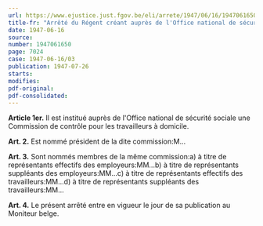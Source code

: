 ```yaml
---
url: https://www.ejustice.just.fgov.be/eli/arrete/1947/06/16/1947061650/justel
title-fr: "Arrêté du Régent créant auprès de l'Office national de sécurité sociale la Commission de contrôle pour les travailleurs à domicile et en nommant les président et membres."
date: 1947-06-16
source:
number: 1947061650
page: 7024
case: 1947-06-16/03
publication: 1947-07-26
starts:
modifies:
pdf-original:
pdf-consolidated:
---
```


**Article 1er.** Il est institué auprès de l'Office national de sécurité sociale une Commission de contrôle pour les travailleurs à domicile.

**Art. 2.** Est nommé président de la dite commission:M...

**Art. 3.** Sont nommés membres de la même commission:a) à titre de représentants effectifs des employeurs:MM...b) à titre de représentants suppléants des employeurs:MM...c) à titre de représentants effectifs des travailleurs:MM...d) à titre de représentants suppléants des travailleurs:MM...

**Art. 4.** Le présent arrêté entre en vigueur le jour de sa publication au Moniteur belge.

